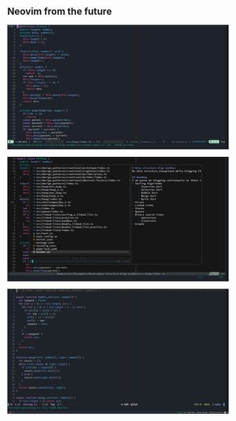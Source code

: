 ## Neovim from the future

![Preview](https://raw.githubusercontent.com/Riley1101/nvim-from-future/v2/preview/preview.jpg)

![Plugins](https://raw.githubusercontent.com/Riley1101/nvim-from-future/v2/preview/telescope.png)

![Plugins](https://raw.githubusercontent.com/Riley1101/nvim-from-future/v2/preview/react.png)
